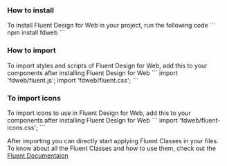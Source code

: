 <h3>How to install</h3>
To install Fluent Design for Web in your project, run the following code
```
npm install fdweb
```

<h3>How to import</h3>
To import styles and scripts of Fluent Design for Web, add this to your components after installing Fluent Design for Web
```
import 'fdweb/fluent.js';
import 'fdweb/fluent.css';
```

<h3>To import icons</h3>
To import icons to use in Fluent Design for Web, add this to your components after installing Fluent Design for Web
```
import 'fdweb/fluent-icons.css';
```

After importing you can directly start applying Fluent Classes in your files. To know about all the Fluent Classes and how to 
use them, check out the [Fluent Documentaion](http://fluentdesignforweb.github.io/documentation/)
